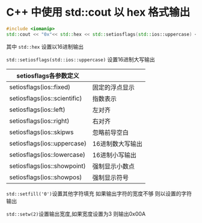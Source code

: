 # C++ 中使用 std::cout 以 hex 格式输出

```cpp
#include <iomanip>
std::cout << "0x"<< std::hex << std::setiosflags(std::ios::uppercase) << std::setfill('0') << std::setw(2) << data_buffer << std::endl;
```

其中 `std::hex` 设置以16进制输出

`std::setiosflags(std::ios::uppercase)` 设置16进制大写输出

| setiosflags各参数定义        |                  |
| ---------------------------- | ---------------- |
| setiosflags(ios::fixed)      | 固定的浮点显示   |
| setiosflags(ios::scientific) | 指数表示         |
| setiosflags(ios::left)       | 左对齐           |
| setiosflags(ios::right)      | 右对齐           |
| setiosflags(ios::skipws      | 忽略前导空白     |
| setiosflags(ios::uppercase)  | 16进制数大写输出 |
| setiosflags(ios::lowercase)  | 16进制小写输出   |
| setiosflags(ios::showpoint)  | 强制显示小数点   |
| setiosflags(ios::showpos)    | 强制显示符号     |

`std::setfill('0')`设置其他字符填充 如果输出字符的宽度不够 则以设置的字符输出

`std::setw(2)`设置输出宽度,如果宽度设置为3 则输出0x00A